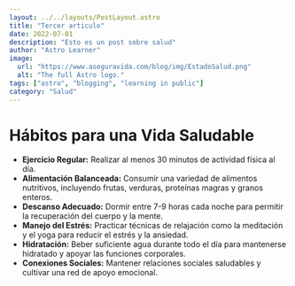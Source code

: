 ```yaml
---
layout: ../../layouts/PostLayout.astro
title: "Tercer articulo"
date: 2022-07-01
description: "Esto es un post sobre salud"
author: "Astro Learner"
image:
  url: "https://www.aseguravida.com/blog/img/EstadoSalud.png"
  alt: "The full Astro logo."
tags: ["astro", "blogging", "learning in public"]
category: "Salud"
---
```


# Hábitos para una Vida Saludable

- **Ejercicio Regular:** Realizar al menos 30 minutos de actividad física al día.
- **Alimentación Balanceada:** Consumir una variedad de alimentos nutritivos, incluyendo frutas, verduras, proteínas magras y granos enteros.
- **Descanso Adecuado:** Dormir entre 7-9 horas cada noche para permitir la recuperación del cuerpo y la mente.
- **Manejo del Estrés:** Practicar técnicas de relajación como la meditación y el yoga para reducir el estrés y la ansiedad.
- **Hidratación:** Beber suficiente agua durante todo el día para mantenerse hidratado y apoyar las funciones corporales.
- **Conexiones Sociales:** Mantener relaciones sociales saludables y cultivar una red de apoyo emocional.

